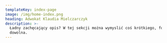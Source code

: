 ```yaml
---
templateKey: index-page
image: /img/home-index.png
heading: Adwokat Klaudia Mielczarczyk
description: >-
  Ładny zachęcający opis? W tej sekcji można wymyslić coś krótkiego, forma
  dowolna.
---
```


